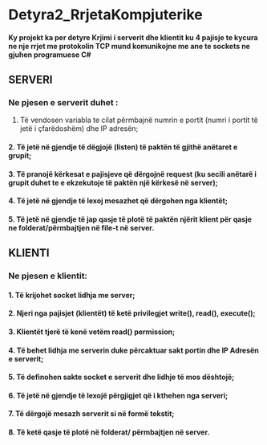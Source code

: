 # Detyra2_RrjetaKompjuterike

#### Ky projekt ka per detyre Krjimi i serverit dhe klientit ku 4 pajisje te kycura ne nje rrjet me protokolin TCP mund komunikojne me ane te sockets ne gjuhen programuese C#

## SERVERI

### Ne pjesen e serverit duhet :
1. Të vendosen variabla te cilat përmbajnë numrin e portit (numri i portit të jetë i çfarëdoshëm) dhe IP adresën;
#### 2. Të jetë në gjendje të dëgjojë (listen) të paktën të gjithë anëtaret e grupit;
#### 3. Të pranojë kërkesat e pajisjeve që dërgojnë request (ku secili anëtarë i grupit duhet te e ekzekutoje të paktën një kërkesë në server);
#### 4. Të jetë në gjendje të lexoj mesazhet që dërgohen nga klientët;
#### 5. Të jetë në gjendje të jap qasje të plotë të paktën njërit klient për qasje ne folderat/përmbajtjen në file-t në server.


## KLIENTI 
### Ne pjesen e klientit: 
#### 1. Të krijohet socket lidhja me server;
#### 2. Njeri nga pajisjet (klientët) të ketë privilegjet write(), read(), execute();
#### 3. Klientët tjerë të kenë vetëm read() permission;
#### 4. Të behet lidhja me serverin duke përcaktuar sakt portin dhe IP Adresën e serverit;
#### 5. Të definohen sakte socket e serverit dhe lidhje të mos dështojë;
#### 6. Të jetë në gjendje të lexojë përgjigjet që i kthehen nga serveri;
#### 7. Të dërgojë mesazh serverit si në formë tekstit;
#### 8. Të ketë qasje të plotë në folderat/ përmbajtjen në server.
